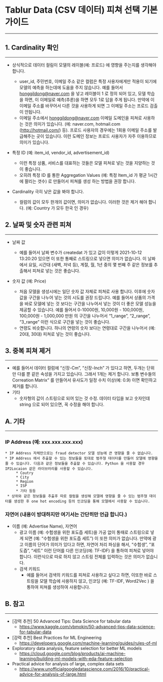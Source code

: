 
# Tablur Data (CSV 데이터) 피쳐 선택 기본 가이드 
---

## 1. Cardinality 확인
---
* 상식적으로 데이터 컬림이 모델의 레이블(예: 프로드) 에 영향을 주는지를 생각해야 합니다. 
    * user_id, 주민번호, 이메일 주소 같은 컬럼은 특정 사용자에게만 적용이 되기에 모델의 예측을 하는데에 도움을 주지 않습니다. 예를 들어서 honggildong@naver.com 을 넣고 레이블이 1 로 정의 되어 있고, 모델 학습을 하면, 이 이메일로 예측(추론)을 하면 모두 1로 답을 주게 됩니다. 만약에 이 이메일 주소를  바꾸어서 다른 것을 사용하게 되면 그 이메일 주소는 프로드 검출이 안됩니다. 
    * 이메일 주소에서 honggildong@naver.com 이메일 도메인을 피쳐로 사용하는 것은 의미가 있습니다. (에: naver.com, hotmail.com (http://hotmail.com/) 등). 프로드 사용자의 경우에는 1회용 이메일 주소를 발급해주는 곳이 있습니다. 이런 도메인 정보는 프로드 사용자가 자주 이용하므로 의미가 있습니다.

    
* 특정 ID (예: item_id, vendor_id, advertisement_id)
    * 이런 특정 상품, 서비스를 대표하는 것들은 모델 피쳐로 넣는 것을 지양하는 것이 좋습니다.
    * 오히려 특정 ID 를 통한 Aggregation Values (예: 특정 Item_id 가 평균 1시간에 팔리는 갯수) 로 만들어서 피쳐를 생성 하는 방법을 권장 합니다.


* Cardinality 극히 낮은 값을 봐야 합니다. 
    * 컬럼의 값이 모두 한개의 값이면, 의미가 없습니다. 이러한 것은 제거 해야 합니다. (예: Country 가 모두 한국 인 경우)


## 2. 날짜 및 숫자 관련 피쳐
---
* 날짜 값
    * 예를 들어서 날짜 변수가 createdat 가 있고 값이 이렇게 2021-10-12 13:20:20 있으면 이 또한 통째로 스트링으로 넣으면 의미가 없습니다. 이 날짜에서 요일, 시간대 (새벽, 저녁 등), 계절, 월, 1년 중의 몇 번째 주 같은 정보를 추출해서 피쳐로 넣는 것은 좋습니다.
    
    
* 숫자 값 (예: Price)
    * 처음 모델을 생성시에는 일단 숫자 값 자체로 피쳐로 사용 합니다. 이후에 숫자 값을 구간을 나누어 넣는 것의 시도를 권장 드립니다. 예를 들어서 상품의 가격을 바로 모델에 넣는 것 보다는 구간을 나누어서 넣는 것이 더 좋은 모델 성능을 제공할 수 있습니다. 예를 들어서 0-10000원, 10,000원 - 100,000원, 100,000원 - 1,000,000 만원 의 구간을 나누어서 “1_range”, “2_range”, “3_range” 이런 식으로 구간을 넣는 것이 좋습니다.
    * 연령도 비슷합니다. 하나의 연령의 숫자 보다는 연령대로 구간을 나누어서 (예: 20대, 30대) 피쳐로 넣는 것이 좋습니다.


## 3. 중복 피쳐 제거
---
* 예를 들어서 데이터 컬럼에 “신장-Cm”, “신장-Inch” 가 있다고 하면, 두개는 단위만 다를 뿐 같은 속성을 가지고 있습니다. 그래서 1개는 제거 합니다. 보통 변수들의 Correation Matrix“ 를 만들어서 유사도가 일정 수치 이상(예: 0.9) 이면 확인하고 제거를 합니다.
* 기타
    * 숫자형의 값이 스트링으로 되어 있는 것 수정. 데이터 타입을 보고 숫자인데 string 으로 되어 있으면, 꼭 수정을 해야 합니다.


## A. 기타 
---
    
###  IP Address (예: xxx.xxx.xxx.xxx)
    * IP Address 자체만으로는 fraud detector 모델 성능에 큰 영향을 줄 수 없습니다. 
    * IP Address 에서 추출할 수 있는 정보들을 토대로 범주형 데이터를 만들어 모델에 영향을 줄 수 있습니다. 다음과 같은 정보들을 추출할 수 있습니다. Python 을 사용할 경우 IP2Locaion 같은 라이브러리를 사용할 수 있습니다.
         * Coutry
         * City
         * Region
         * ISP 
         * 기타 등등
     * 상위와 같은 정보들을 추출후 따로 컬럼을 생성해 모델에 영향을 줄 수 있는 범주형 데이터를 생성한 후 one hot encoding 등의 인코딩을 통해 모델에서 사용할 수 있습니다.
     
### 자연어 (내용이 방대하지만 여기서는 간단히만 언급 합니다.)     
* 이름 (예: Advertise Name), 자연어
    * 광고 이름 (예: 수험생을 위한 포도즙 세트)을 가공 없이 통때로 스트링으로 넣게 되면 (예: “수험생을 위한 포도즙 세트”) 이 또한 의미가 없습니다. 만약에 광고 이름의 단어가 의미가 있다고 하면, 자연어 처리 파싱을 해서, “수험생”, “포도즙”, “세트” 이런 단어를 다른 인코딩(에: TF-IDF) 을 통하여 피쳐로 넣어야 합니다. 이런식으로 따로 하지 않고 스트링 전체를 입력하는 것은 의미가 없습니다.
    * 검색 키워드
        * 예를 들어서 검색의 키워드를 피쳐로 사용하고 싶다고 하면, 이또한  바로 스트링을 모델 학습에 사용하지 않고, 인코딩 (예: TF-IDF, Word2Vec ) 을 통하여 피쳐를 생성하여 사용합니다.
    
    
## B. 참고
---
- [강력 추천] 50 Advanced Tips: Data Science for tabular data
    - https://www.kaggle.com/vbmokin/50-advanced-tips-data-science-for-tabular-data
- [강력 추천] Best Practices for ML Engineering
    - https://developers.google.com/machine-learning/guides/rules-of-ml
- Exploratory data analysis, feature selection for better ML models
    - https://cloud.google.com/blog/products/ai-machine-learning/building-ml-models-with-eda-feature-selection
- Practical advice for analysis of large, complex data sets 
    - https://www.unofficialgoogledatascience.com/2016/10/practical-advice-for-analysis-of-large.html

